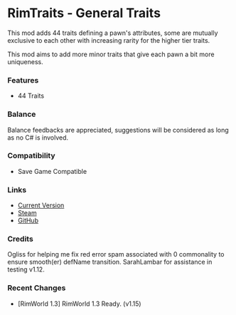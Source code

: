 # RimTraits - General Traits

This mod adds 44 traits defining a pawn's attributes, some are mutually exclusive to each other with increasing rarity for the higher tier traits.

This mod aims to add more minor traits that give each pawn a bit more uniqueness.

### Features

- 44 Traits

### Balance

Balance feedbacks are appreciated, suggestions will be considered as long as no C# is involved.

### Compatibility

- Save Game Compatible

### Links

- [Current Version](https://github.com/Sierra0003/RimTraits---General-Traits/releases/tag/v1.15)
- [Steam](https://steamcommunity.com/sharedfiles/filedetails/?id=2206957172)
- [GitHub](https://github.com/Sierra0003/RimTraits---General-Traits)

### Credits

Ogliss for helping me fix red error spam associated with 0 commonality to ensure smooth(er) defName transition.
SarahLambar for assistance in testing v1.12.

### Recent Changes

- [RimWorld 1.3] RimWorld 1.3 Ready. (v1.15)
